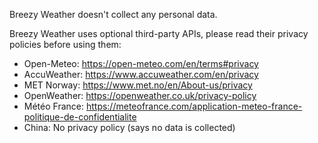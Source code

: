 Breezy Weather doesn't collect any personal data.

Breezy Weather uses optional third-party APIs, please read their privacy policies before using them:
- Open-Meteo: https://open-meteo.com/en/terms#privacy
- AccuWeather: https://www.accuweather.com/en/privacy
- MET Norway: https://www.met.no/en/About-us/privacy
- OpenWeather: https://openweather.co.uk/privacy-policy
- Météo France: https://meteofrance.com/application-meteo-france-politique-de-confidentialite
- China: No privacy policy (says no data is collected)